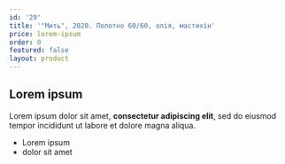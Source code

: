 ```yaml
---
id: '29'
title: '"Мить", 2020. Полотно 60/60, олія, мастихін'
price: lorem-ipsum
order: 0
featured: false
layout: product
---
```

## Lorem ipsum

Lorem ipsum dolor sit amet, **consectetur adipiscing elit**, sed do eiusmod tempor incididunt ut labore et dolore magna aliqua.

- Lorem ipsum
- dolor sit amet